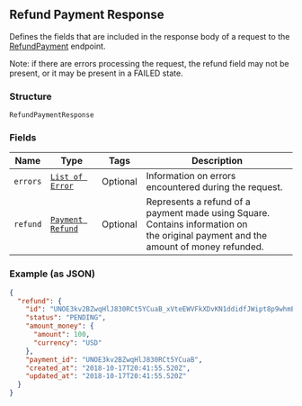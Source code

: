 ## Refund Payment Response

Defines the fields that are included in the response body of
a request to the [RefundPayment](/doc/refunds.md#refundpayment) endpoint.

Note: if there are errors processing the request, the refund field may not be
present, or it may be present in a FAILED state.

### Structure

`RefundPaymentResponse`

### Fields

| Name | Type | Tags | Description |
|  --- | --- | --- | --- |
| `errors` | [`List of Error`](/doc/models/error.md) | Optional | Information on errors encountered during the request. |
| `refund` | [`Payment Refund`](/doc/models/payment-refund.md) | Optional | Represents a refund of a payment made using Square. Contains information on<br>the original payment and the amount of money refunded. |

### Example (as JSON)

```json
{
  "refund": {
    "id": "UNOE3kv2BZwqHlJ830RCt5YCuaB_xVteEWVFkXDvKN1ddidfJWipt8p9whmElKT5mZtJ7wZ",
    "status": "PENDING",
    "amount_money": {
      "amount": 100,
      "currency": "USD"
    },
    "payment_id": "UNOE3kv2BZwqHlJ830RCt5YCuaB",
    "created_at": "2018-10-17T20:41:55.520Z",
    "updated_at": "2018-10-17T20:41:55.520Z"
  }
}
```

